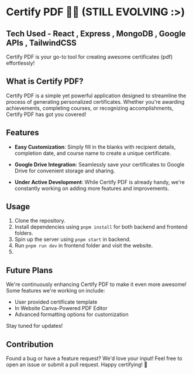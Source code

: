 # Certify PDF 📜✨  (STILL EVOLVING :>)
## Tech Used - React , Express , MongoDB , Google APIs , TailwindCSS


Certify PDF is your go-to tool for creating awesome certificates (pdf) effortlessly! 

## What is Certify PDF?

Certify PDF is a simple yet powerful application designed to streamline the process of generating personalized certificates. Whether you're awarding achievements, completing courses, or recognizing accomplishments, Certify PDF has got you covered!

## Features

- **Easy Customization**: Simply fill in the blanks with recipient details, completion date, and course name to create a unique certificate.

- **Google Drive Integration**: Seamlessly save your certificates to Google Drive for convenient storage and sharing.

- **Under Active Development**: While Certify PDF is already handy, we're constantly working on adding more features and improvements.

## Usage

1. Clone the repository.
2. Install dependencies using `pnpm install` for both backend and frontend folders.
3. Spin up the server using `pnpm start` in backend.
4. Run `pnpm run dev` in frontend folder and visit the website.
5. 
## Future Plans

We're continuously enhancing Certify PDF to make it even more awesome! Some features we're working on include:
- User provided certificate template
- In Website Canva-Powered PDF Editor
- Advanced formatting options for customization

Stay tuned for updates!

## Contribution

Found a bug or have a feature request? We'd love your input! Feel free to open an issue or submit a pull request.
Happy certifying! 🎉
